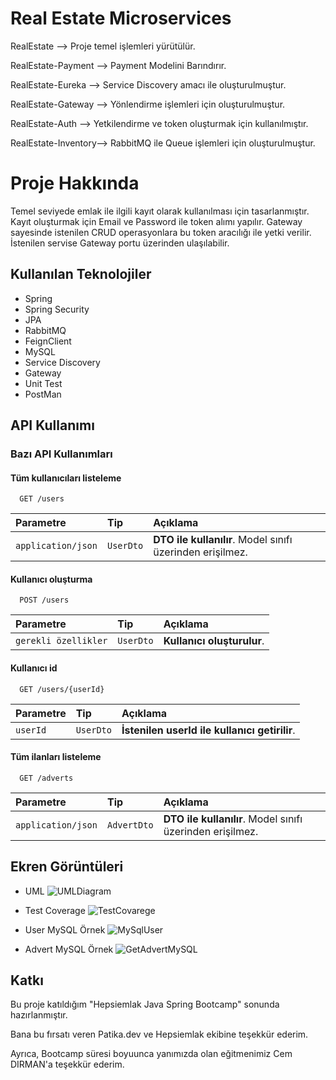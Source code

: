 
# Real Estate Microservices 

RealEstate --> Proje temel işlemleri yürütülür.

RealEstate-Payment --> Payment Modelini Barındırır.

RealEstate-Eureka --> Service Discovery amacı ile oluşturulmuştur.

RealEstate-Gateway --> Yönlendirme işlemleri için oluşturulmuştur.

RealEstate-Auth --> Yetkilendirme ve token oluşturmak için kullanılmıştır.

RealEstate-Inventory--> RabbitMQ ile Queue işlemleri için oluşturulmuştur.


# Proje Hakkında 

Temel seviyede emlak ile ilgili kayıt olarak kullanılması için tasarlanmıştır. 
Kayıt oluşturmak için Email ve Password ile token alımı yapılır.
Gateway sayesinde istenilen CRUD operasyonlara bu token aracılığı ile yetki verilir.
İstenilen servise Gateway portu üzerinden ulaşılabilir.




## Kullanılan Teknolojiler

- Spring
- Spring Security
- JPA
- RabbitMQ
- FeignClient
- MySQL
- Service Discovery
- Gateway
- Unit Test
- PostMan


  
## API Kullanımı

### Bazı API Kullanımları

#### Tüm kullanıcıları listeleme

```http
  GET /users
```

| Parametre | Tip     | Açıklama                |
| :-------- | :------- | :------------------------- |
| `application/json` | `UserDto` | **DTO ile kullanılır**. Model sınıfı üzerinden erişilmez. |


#### Kullanıcı oluşturma
```http
  POST /users
```

| Parametre | Tip     | Açıklama                       |
| :-------- | :------- | :-------------------------------- |
| `gerekli özellikler`      | `UserDto` | **Kullanıcı oluşturulur**.  |


#### Kullanıcı id 

```http
  GET /users/{userId}
```

| Parametre | Tip     | Açıklama                       |
| :-------- | :------- | :-------------------------------- |
| `userId`      | `UserDto` | **İstenilen userId ile kullanıcı getirilir**. |


#### Tüm ilanları listeleme

```http
  GET /adverts
```

| Parametre | Tip     | Açıklama                       |
| :-------- | :------- | :-------------------------------- |
| `application/json`      | `AdvertDto` | **DTO ile kullanılır**. Model sınıfı üzerinden erişilmez. |




  
## Ekren Görüntüleri


- UML 
  ![UMLDiagram](https://user-images.githubusercontent.com/44746773/159812458-fc5de913-b12e-4b05-af46-f31681b666c2.png)

- Test Coverage
  ![TestCovarege](https://user-images.githubusercontent.com/44746773/159812652-395eb685-b0f4-4334-abb2-4a561e69b3f1.PNG)


- User MySQL Örnek 
  ![MySqlUser](https://user-images.githubusercontent.com/44746773/159812922-3c5dad5d-833e-4154-b6bc-8b6cc2c0c3ee.PNG)


- Advert MySQL Örnek 
  ![GetAdvertMySQL](https://user-images.githubusercontent.com/44746773/159813701-60740a31-b703-4bad-a94f-7cdbc40831e6.PNG)
  
## Katkı

Bu proje katıldığım "Hepsiemlak Java Spring Bootcamp" sonunda hazırlanmıştır.

Bana bu fırsatı veren Patika.dev ve Hepsiemlak ekibine teşekkür ederim.

Ayrıca, Bootcamp süresi boyuunca yanımızda olan eğitmenimiz Cem DIRMAN'a teşekkür ederim.



  